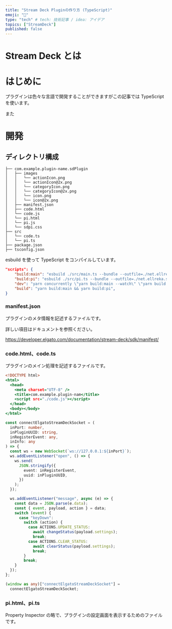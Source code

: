 ```yaml
---
title: "Stream Deck Pluginの作り方 (TypeScript)"
emoji: "🐷"
type: "tech" # tech: 技術記事 / idea: アイデア
topics: ["StreamDeck"]
published: false
---
```


# Stream Deck とは

# はじめに

プラグインは色々な言語で開発することができますがこの記事では TypeScript を使います。

また

# 開発

## ディレクトリ構成

```txt:ディレクトリ構成
├── com.example.plugin-name.sdPlugin
│   ├── images
│   │   └── actionIcon.png
│   │   └── actionIcon@2x.png
│   │   └── categoryIcon.png
│   │   └── categoryIcon@2x.png
│   │   └── icon.png
│   │   └── icon@2x.png
│   ├── manifest.json
│   ├── code.html
│   └── code.js
│   └── pi.html
│   └── pi.js
│   └── sdpi.css
├── src
│   └── code.ts
│   └── pi.ts
├── package.json
├── tsconfig.json
```

esbuild を使って TypeScript をコンパイルしています。

```json
"scripts": {
    "build:main": "esbuild ./src/main.ts --bundle --outfile=./net.ellreka.slack-status.sdPlugin/main.js --target=esnext",
    "build:pi": "esbuild ./src/pi.ts --bundle --outfile=./net.ellreka.slack-status.sdPlugin/pi.js --target=esnext",
    "dev": "yarn concurrently \"yarn build:main --watch\" \"yarn build:pi --watch\"",
    "build": "yarn build:main && yarn build:pi",
}
```

### manifest.json

プラグインのメタ情報を記述するファイルです。

詳しい項目はドキュメントを参照ください。

<https://developer.elgato.com/documentation/stream-deck/sdk/manifest/>

### code.html、code.ts

プラグインのメイン処理を記述するファイルです。

```html:code.html
<!DOCTYPE html>
<html>
  <head>
    <meta charset="UTF-8" />
    <title>com.example.plugin-nam</title>
    <script src="./code.js"></script>
  </head>
  <body></body>
</html>
```

```ts:code.ts
const connectElgatoStreamDeckSocket = (
  inPort: number,
  inPluginUUID: string,
  inRegisterEvent: any,
  inInfo: any
) => {
  const ws = new WebSocket(`ws://127.0.0.1:${inPort}`);
  ws.addEventListener("open", () => {
    ws.send(
      JSON.stringify({
        event: inRegisterEvent,
        uuid: inPluginUUID,
      })
    );
  });

  ws.addEventListener("message", async (e) => {
    const data = JSON.parse(e.data);
    const { event, payload, action } = data;
    switch (event) {
      case "keyDown":
        switch (action) {
          case ACTIONS.UPDATE_STATUS:
            await changeStatus(payload.settings);
            break;
          case ACTIONS.CLEAR_STATUS:
            await clearStatus(payload.settings);
            break;
        }
        break;
    }
  });
};

(window as any)["connectElgatoStreamDeckSocket"] =
  connectElgatoStreamDeckSocket;
```

### pi.html、pi.ts

Property Inspector の略で、プラグインの設定画面を表示するためのファイルです。
